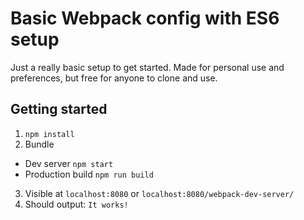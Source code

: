 # Basic Webpack config with ES6 setup
Just a really basic setup to get started. 
Made for personal use and preferences, but free for anyone to clone and use.

## Getting started
1. `npm install`
2. Bundle
  - Dev server `npm start`
  - Production build `npm run build`
3. Visible at `localhost:8080` or `localhost:8080/webpack-dev-server/`
4. Should output: `It works!`